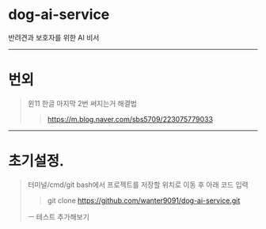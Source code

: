 # dog-ai-service
반려견과 보호자를 위한 AI 비서

---
# 번외
>윈11 한글 마지막 2번 써지는거 해결법
>>https://m.blog.naver.com/sbs5709/223075779033
---
# 초기설정.
>터미널/cmd/git bash에서 프로젝트를 저장할 위치로 이동 후 아래 코드 입력
>>git clone https://github.com/wanter9091/dog-ai-service.git
>
> ㅡ
>테스트 추가해보기

